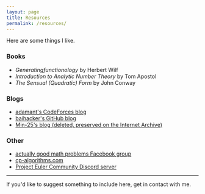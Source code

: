 ```yaml
---
layout: page
title: Resources
permalink: /resources/
---
```


Here are some things I like.

### Books

- _Generatingfunctionology_ by Herbert Wilf
- _Introduction to Analytic Number Theory_ by Tom Apostol
- _The Sensual (Quadratic) Form_ by John Conway

### Blogs
- [adamant's CodeForces blog](https://codeforces.com/blog/adamant)
- [baihacker's GitHub blog](https://baihacker.github.io/main/)
- [Min-25's blog (deleted, preserved on the Internet Archive)](https://web.archive.org/web/20211009144420/https://min-25.hatenablog.com/)

### Other
- [actually good math problems Facebook group](https://www.facebook.com/groups/1923323131245618)
- [cp-algorithms.com](https://cp-algorithms.com/index.html)
- [Project Euler Community Discord server](https://discord.gg/4w6fwE9cbW)

---

If you'd like to suggest something to include here, get in contact with me.